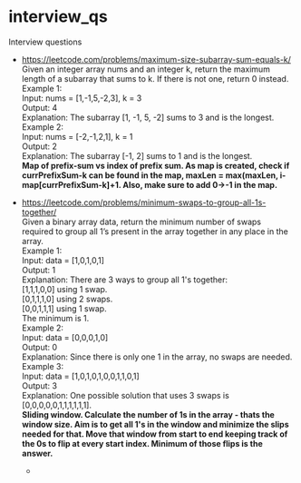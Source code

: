 # interview_qs
Interview questions

- https://leetcode.com/problems/maximum-size-subarray-sum-equals-k/</br>
    Given an integer array nums and an integer k, return the maximum length of a subarray that sums to k. If there is not one, return 0 instead.</br>
    Example 1:</br>
    Input: nums = [1,-1,5,-2,3], k = 3</br>
    Output: 4</br>
    Explanation: The subarray [1, -1, 5, -2] sums to 3 and is the longest.</br>
    Example 2:</br>
    Input: nums = [-2,-1,2,1], k = 1</br>
    Output: 2</br>
    Explanation: The subarray [-1, 2] sums to 1 and is the longest.</br>
    <b>Map of prefix-sum vs index of prefix sum. As map is created, check if currPrefixSum-k can be found in the map, maxLen = max(maxLen, i-map[currPrefixSum-k]+1. Also, make sure to add 0->-1 in the map.</b>

- https://leetcode.com/problems/minimum-swaps-to-group-all-1s-together/</br>
  Given a binary array data, return the minimum number of swaps required to group all 1’s present in the array together in any place in the array.</br>
  Example 1:</br>
  Input: data = [1,0,1,0,1]</br>
  Output: 1</br>
  Explanation: There are 3 ways to group all 1's together:</br>
  [1,1,1,0,0] using 1 swap.</br>
  [0,1,1,1,0] using 2 swaps.</br>
  [0,0,1,1,1] using 1 swap.</br>
  The minimum is 1.</br>
  Example 2:</br>
  Input: data = [0,0,0,1,0]</br>
  Output: 0</br>
  Explanation: Since there is only one 1 in the array, no swaps are needed.</br>
  Example 3:</br>
  Input: data = [1,0,1,0,1,0,0,1,1,0,1]</br>
  Output: 3</br>
  Explanation: One possible solution that uses 3 swaps is [0,0,0,0,0,1,1,1,1,1,1].</br>
  <b>Sliding window. Calculate the number of 1s in the array - thats the window size. Aim is to get all 1's in the window and minimize the slips needed for that. Move that window from start to end keeping track of the 0s to flip at every start index. Minimum of those flips is the answer.</b>
  
  - 

